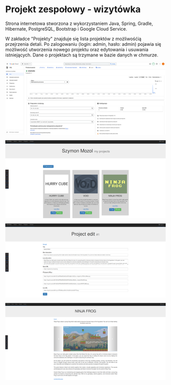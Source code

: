 # Projekt zespołowy - wizytówka

Strona internetowa stworzona z wykorzystaniem Java, Spring, Gradle, Hibernate, PostgreSQL, Bootstrap i Google Cloud Service.

W zakładce "Projekty" znajduje się lista projektów z możliwośćią przejrzenia detali. Po zalogowaniu (login: admin, hasło: admin) pojawia się możliwość utworzenia nowego projektu oraz edytowania i usuwania istniejących. Dane o projektach są trzymane w bazie danych w chmurze.

![](https://github.com/Mozikr/ProjectZespo-owy/blob/main/pic4.png)

![](https://github.com/Mozikr/ProjectZespo-owy/blob/main/pic1.png)

![](https://github.com/Mozikr/ProjectZespo-owy/blob/main/pic2.png)

![](https://github.com/Mozikr/ProjectZespo-owy/blob/main/pic3.png)
